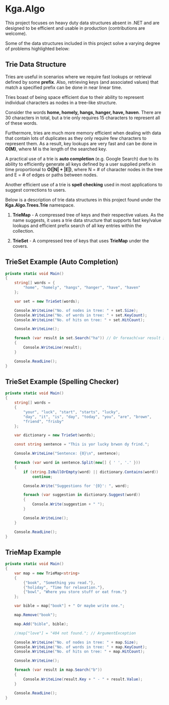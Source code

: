 # Kga.Algo
This project focuses on heavy duty data structures absent in .NET and are designed to be efficient and usable in production (contributions are welcome).

Some of the data structures included in this project solve a varying degree of problems highlighted below:

## Trie Data Structure

Tries are useful in scenarios where we require fast lookups or retrieval defined by some **prefix**. Also, retrieving keys (and associated values) that match a specified prefix can be done in near linear time.

Tries boast of being space efficient due to their ability to represent individual characters as nodes in a tree-like structure.

Consider the words **home, homely, hangs, hanger, have, haven**. There are 30 characters in total, but a trie only requires 15 characters to represent all of these words. 

Furthermore, tries are much more memory efficient when dealing with data that contain lots of duplicates as they only require few characters to represent them. As a result, key lookups are very fast and can be done in **O(M)**, where M is the length of the searched key.

A practical use of a trie is **auto completion** (e.g. Google Search) due to its ability to efficiently generate all keys defined by a user supplied prefix in time proportional to **O(|N| + |E|)**, where N = # of character nodes in the tree and E = # of edges or paths between nodes.

Another efficient use of a trie is **spell checking** used in most applications to suggest corrections to users.

Below is a description of trie data structures in this project found under the **Kga.Algo.Trees.Trie** namespace.

1. **TrieMap** - A compressed tree of keys and their respective values. As the name suggests, it uses a trie data structure that supports fast key/value lookups and efficient prefix search of all key entries within the collection.

2. **TrieSet** - A compressed tree of keys that uses **TrieMap** under the covers.

## TrieSet Example (Auto Completion)

```csharp
private static void Main()
{
    string[] words = {
        "home", "homely", "hangs", "hanger", "have", "haven"
    };

    var set = new TrieSet(words);

    Console.WriteLine("No. of nodes in tree: " + set.Size);
    Console.WriteLine("No. of words in tree: " + set.KeyCount);
    Console.WriteLine("No. of hits on tree: " + set.HitCount);

    Console.WriteLine();

    foreach (var result in set.Search("ha")) // Or foreach(var result in set) for every key
    {
        Console.WriteLine(result);
    }

    Console.ReadLine();
}
```
## TrieSet Example (Spelling Checker)

```csharp
private static void Main()
{
    string[] words =
    {
        "your", "luck", "start", "starts", "lucky",
        "day", "it", "is", "day", "today", "you", "are", "brown",
        "friend", "frisby"
    };

    var dictionary = new TrieSet(words);

    const string sentence = "This is yor lucky brwon dy frind.";

    Console.WriteLine("Sentence: {0}\n", sentence);

    foreach (var word in sentence.Split(new[] { ' ', '.' }))
    {
        if (string.IsNullOrEmpty(word) || dictionary.Contains(word))
            continue;

        Console.Write("Suggestions for '{0}': ", word);

        foreach (var suggestion in dictionary.Suggest(word))
        {
            Console.Write(suggestion + " ");
        }

        Console.WriteLine();
    }

    Console.ReadLine();
}
```

## TrieMap Example

```csharp
private static void Main()
{
    var map = new TrieMap<string>
    {
        {"book", "Something you read."},
        {"holiday", "Time for relaxation."},
        {"bowl", "Where you store stuff or eat from."}
    };

    var bible = map["book"] + " Or maybe write one.";

    map.Remove("book");

    map.Add("bible", bible);

    //map["love"] = "404 not found."; // ArgumentException

    Console.WriteLine("No. of nodes in tree: " + map.Size);
    Console.WriteLine("No. of words in tree: " + map.KeyCount);
    Console.WriteLine("No. of hits on tree: " + map.HitCount);

    Console.WriteLine();

    foreach (var result in map.Search("b"))
    {
        Console.WriteLine(result.Key + " - " + result.Value);
    }

    Console.ReadLine();
}
```

